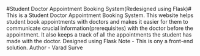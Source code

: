 #Student Doctor Appointment Booking System(Redesigned using Flask)#
This is a Student Doctor Appointment Booking System. This website helps student book appointments with doctors and makes it easier for them to communicate crucial information(prerequisites) with the doctor before the appointment. It also keeps a track of all the appointments the student has made with the doctor.
Designed using Flask
Note - This is ony a front-end solution.
Author - Varad Surve
